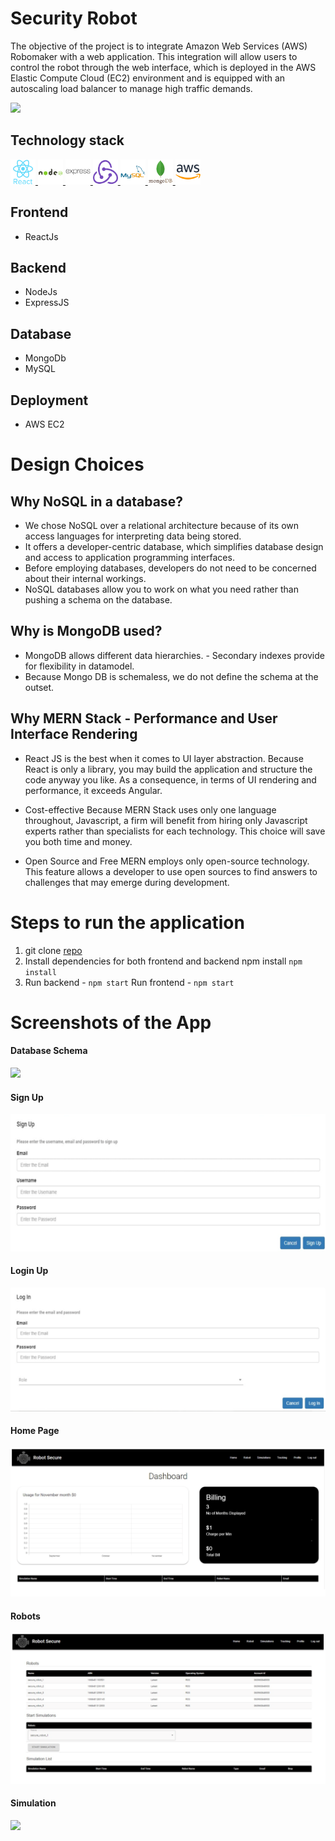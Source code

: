 # Security Robot
<p> The objective of the project is to integrate Amazon Web Services (AWS) Robomaker with a web application. This integration will allow users to control the robot through the web interface, which is deployed in the AWS Elastic Compute Cloud (EC2) environment and is equipped with an autoscaling load balancer to manage high traffic demands. </p>
<img src="https://tech.bitbank.cc/content/images/2018/11/rotate.mov.gif">

## Technology stack
<p align="left"> 
  <a href="https://reactjs.org/" target="_blank" rel="noreferrer"> <img src="https://raw.githubusercontent.com/devicons/devicon/master/icons/react/react-original-wordmark.svg" alt="react" width="40" height="40"/> </a> <a href="https://nodejs.org" target="_blank" rel="noreferrer"> <img src="https://raw.githubusercontent.com/devicons/devicon/master/icons/nodejs/nodejs-original-wordmark.svg" alt="nodejs" width="40" height="40"/> </a> <a href="https://expressjs.com" target="_blank" rel="noreferrer"> <img src="https://raw.githubusercontent.com/devicons/devicon/master/icons/express/express-original-wordmark.svg" alt="express" width="40" height="40"/> </a> <a href="https://redux.js.org" target="_blank" rel="noreferrer"> <img src="https://raw.githubusercontent.com/devicons/devicon/master/icons/redux/redux-original.svg" alt="redux" width="40" height="40"/> </a> <a href="https://www.mysql.com/" target="_blank" rel="noreferrer"> <img src="https://raw.githubusercontent.com/devicons/devicon/master/icons/mysql/mysql-original-wordmark.svg" alt="mysql" width="40" height="40"/> </a> <a href="https://www.mongodb.com/" target="_blank" rel="noreferrer"> <img src="https://raw.githubusercontent.com/devicons/devicon/master/icons/mongodb/mongodb-original-wordmark.svg" alt="mongodb" width="40" height="40"/> </a> <a href="https://aws.amazon.com" target="_blank" rel="noreferrer"> <img src="https://raw.githubusercontent.com/devicons/devicon/master/icons/amazonwebservices/amazonwebservices-original-wordmark.svg" alt="aws" width="40" height="40"/> </a> 
</p>

## Frontend

- ReactJs

## Backend

- NodeJs
- ExpressJS

## Database

- MongoDb
- MySQL

## Deployment

- AWS EC2

# Design Choices

## Why NoSQL in a database?

- We chose NoSQL over a relational architecture because of its own access languages for interpreting data being stored.
- It offers a developer-centric database, which simplifies database design and access to application programming interfaces.
- Before employing databases, developers do not need to be concerned about their internal workings.
- NoSQL databases allow you to work on what you need rather than pushing a schema on the database.

## Why is MongoDB used?

- MongoDB allows different data hierarchies. - Secondary indexes provide for flexibility in datamodel.
- Because Mongo DB is schemaless, we do not define the schema at the outset.

## Why MERN Stack - Performance and User Interface Rendering
- React JS is the best when it comes to UI layer abstraction. Because React is only a library, you may build the application and structure the code anyway you like. As a consequence, in terms of UI rendering and performance, it exceeds Angular.

- Cost-effective
Because MERN Stack uses only one language throughout, Javascript, a firm will benefit from hiring only Javascript experts rather than specialists for each technology. This choice will save you both time and money.

- Open Source and Free
MERN employs only open-source technology. This feature allows a developer to use open sources to find answers to challenges that may emerge during development.

# Steps to run the application
1. git clone [repo](https://github.com/paavamaani/Security-Robot)
2. Install dependencies for both frontend and backend npm install ```npm install```
3. Run backend - ```npm start``` 
   Run frontend - ```npm start```

# Screenshots of the App

#### Database Schema
<img src="./images/database_schema.png">

#### Sign Up
<img src="./images/signup.png">

#### Login Up
<img src="./images/login.png">

#### Home Page
<img src="./images/home.png">

#### Robots
<img src="./images/robots.png">

#### Simulation
<img src="https://tech.bitbank.cc/content/images/2018/11/rotate.mov.gif">
